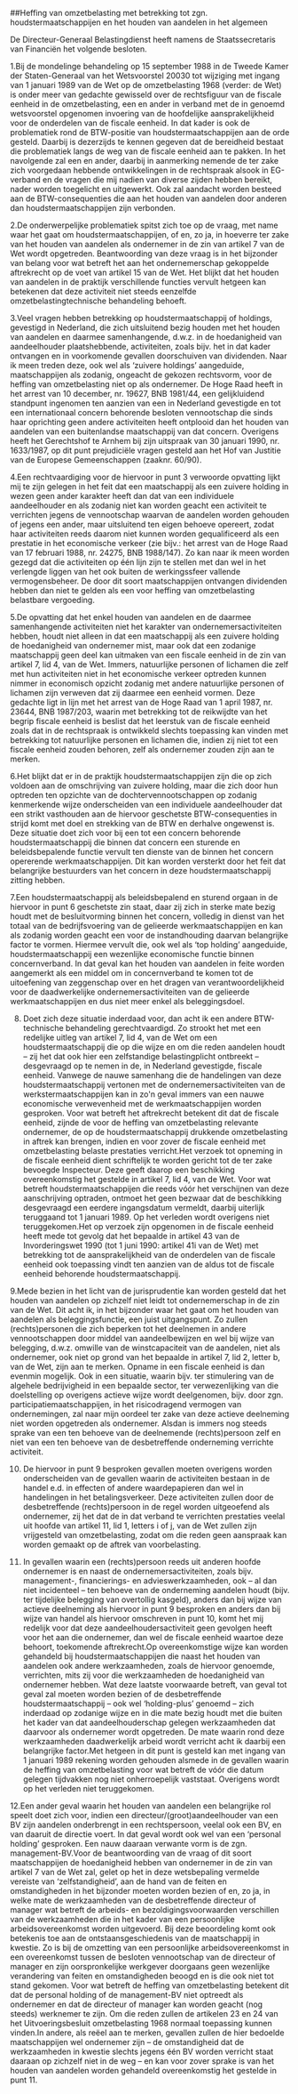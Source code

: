 <meta http-equiv='Content-Type' content='text/html; charset=utf-8' />

##Heffing van omzetbelasting met betrekking tot zgn. houdstermaatschappijen en het houden van aandelen in het algemeen

De Directeur-Generaal Belastingdienst heeft namens de Staatssecretaris van Financiën het volgende besloten.     

1.Bij de mondelinge behandeling op 15 september 1988 in de Tweede Kamer der Staten-Generaal van het Wetsvoorstel 20030 tot wijziging met ingang van 1 januari 1989 van de Wet op de omzetbelasting 1968 (verder: de Wet) is onder meer van gedachte gewisseld over de rechtsfiguur van de fiscale eenheid in de omzetbelasting, een en ander in verband met de in genoemd wetsvoorstel opgenomen invoering van de hoofdelijke aansprakelijkheid voor de onderdelen van de fiscale eenheid. In dat kader is ook de problematiek rond de BTW-positie van houdstermaatschappijen aan de orde gesteld. Daarbij is dezerzijds te kennen gegeven dat de bereidheid bestaat die problematiek langs de weg van de fiscale eenheid aan te pakken. In het navolgende zal een en ander, daarbij in aanmerking nemende de ter zake zich voorgedaan hebbende ontwikkelingen in de rechtspraak alsook in EG-verband en de vragen die mij nadien van diverse zijden hebben bereikt, nader worden toegelicht en uitgewerkt. Ook zal aandacht worden besteed aan de BTW-consequenties die aan het houden van aandelen door anderen dan houdstermaatschappijen zijn verbonden.

2.De onderwerpelijke problematiek spitst zich toe op de vraag, met name waar het gaat om houdstermaatschappijen, of en, zo ja, in hoeverre ter zake van het houden van aandelen als ondernemer in de zin van artikel 7 van de Wet wordt opgetreden. Beantwoording van deze vraag is in het bijzonder van belang voor wat betreft het aan het ondernemerschap gekoppelde aftrekrecht op de voet van artikel 15 van de Wet. Het blijkt dat het houden van aandelen in de praktijk verschillende functies vervult hetgeen kan betekenen dat deze activiteit niet steeds eenzelfde omzetbelastingtechnische behandeling behoeft.

3.Veel vragen hebben betrekking op houdstermaatschappij of holdings, gevestigd in Nederland, die zich uitsluitend bezig houden met het houden van aandelen en daarmee samenhangende, d.w.z. in de hoedanigheid van aandeelhouder plaatshebbende, activiteiten, zoals bijv. het in dat kader ontvangen en in voorkomende gevallen doorschuiven van dividenden. Naar ik meen treden deze, ook wel als ‘zuivere holdings’ aangeduide, maatschappijen als zodanig, ongeacht de gekozen rechtsvorm, voor de heffing van omzetbelasting niet op als ondernemer. De Hoge Raad heeft in het arrest van 10 december, nr. 19627, BNB 1981/44, een gelijkluidend standpunt ingenomen ten aanzien van een in Nederland gevestigde en tot een internationaal concern behorende besloten vennootschap die sinds haar oprichting geen andere activiteiten heeft ontplooid dan het houden van aandelen van een buitenlandse maatschappij van dat concern. Overigens heeft het Gerechtshof te Arnhem bij zijn uitspraak van 30 januari 1990, nr. 1633/1987, op dit punt prejudiciële vragen gesteld aan het Hof van Justitie van de Europese Gemeenschappen (zaaknr. 60/90).

4.Een rechtvaardiging voor de hiervoor in punt 3 verwoorde opvatting lijkt mij te zijn gelegen in het feit dat een maatschappij als een zuivere holding in wezen geen ander karakter heeft dan dat van een individuele aandeelhouder en als zodanig niet kan worden geacht een activiteit te verrichten jegens de vennootschap waarvan de aandelen worden gehouden of jegens een ander, maar uitsluitend ten eigen behoeve opereert, zodat haar activiteiten reeds daarom niet kunnen worden gequalificeerd als een prestatie in het economische verkeer (zie bijv.: het arrest van de Hoge Raad van 17 februari 1988, nr. 24275, BNB 1988/147). Zo kan naar ik meen worden gezegd dat die activiteiten op één lijn zijn te stellen met dan wel in het verlengde liggen van het ook buiten de werkingssfeer vallende vermogensbeheer. De door dit soort maatschappijen ontvangen dividenden hebben dan niet te gelden als een voor heffing van omzetbelasting belastbare vergoeding.

5.De opvatting dat het enkel houden van aandelen en de daarmee samenhangende activiteiten niet het karakter van ondernemersactiviteiten hebben, houdt niet alleen in dat een maatschappij als een zuivere holding de hoedanigheid van ondernemer mist, maar ook dat een zodanige maatschappij geen deel kan uitmaken van een fiscale eenheid in de zin van artikel 7, lid 4, van de Wet. Immers, natuurlijke personen of lichamen die zelf met hun activiteiten niet in het economische verkeer optreden kunnen nimmer in economisch opzicht zodanig met andere natuurlijke personen of lichamen zijn verweven dat zij daarmee een eenheid vormen. Deze gedachte ligt in lijn met het arrest van de Hoge Raad van 1 april 1987, nr. 23644, BNB 1987/203, waarin met betrekking tot de reikwijdte van het begrip fiscale eenheid is beslist dat het leerstuk van de fiscale eenheid zoals dat in de rechtspraak is ontwikkeld slechts toepassing kan vinden met betrekking tot natuurlijke personen en lichamen die, indien zij niet tot een fiscale eenheid zouden behoren, zelf als ondernemer zouden zijn aan te merken.

6.Het blijkt dat er in de praktijk houdstermaatschappijen zijn die op zich voldoen aan de omschrijving van zuivere holding, maar die zich door hun optreden ten opzichte van de dochtervennootschappen op zodanig kenmerkende wijze onderscheiden van een individuele aandeelhouder dat een strikt vasthouden aan de hiervoor geschetste BTW-consequenties in strijd komt met doel en strekking van de BTW en derhalve ongewenst is. Deze situatie doet zich voor bij een tot een concern behorende houdstermaatschappij die binnen dat concern een sturende en beleidsbepalende functie vervult ten dienste van de binnen het concern opererende werkmaatschappijen. Dit kan worden versterkt door het feit dat belangrijke bestuurders van het concern in deze houdstermaatschappij zitting hebben.

7.Een houdstermaatschappij als beleidsbepalend en sturend orgaan in de hiervoor in punt 6 geschetste zin staat, daar zij zich in sterke mate bezig houdt met de besluitvorming binnen het concern, volledig in dienst van het totaal van de bedrijfsvoering van de gelieerde werkmaatschappijen en kan als zodanig worden geacht een voor de instandhouding daarvan belangrijke factor te vormen. Hiermee vervult die, ook wel als ‘top holding’ aangeduide, houdstermaatschappij een wezenlijke economische functie binnen concernverband. In dat geval kan het houden van aandelen in feite worden aangemerkt als een middel om in concernverband te komen tot de uitoefening van zeggenschap over en het dragen van verantwoordelijkheid voor de daadwerkelijke ondernemersactiviteiten van de gelieerde werkmaatschappijen en dus niet meer enkel als beleggingsdoel.

8. Doet zich deze situatie inderdaad voor, dan acht ik een andere BTW-technische behandeling gerechtvaardigd. Zo strookt het met een redelijke uitleg van artikel 7, lid 4, van de Wet om een houdstermaatschappij die op die wijze en om die reden aandelen houdt – zij het dat ook hier een zelfstandige belastingplicht ontbreekt – desgevraagd op te nemen in de, in Nederland gevestigde, fiscale eenheid. Vanwege de nauwe samenhang die de handelingen van deze houdstermaatschappij vertonen met de ondernemersactiviteiten van de werkstermaatschappijen kan in zo'n geval immers van een nauwe economische verwevenheid met de werkmaatschappijen worden gesproken. Voor wat betreft het aftrekrecht betekent dit dat de fiscale eenheid, zijnde de voor de heffing van omzetbelasting relevante ondernemer, de op de houdstermaatschappij drukkende omzetbelasting in aftrek kan brengen, indien en voor zover de fiscale eenheid met omzetbelasting belaste prestaties verricht.Het verzoek tot opneming in de fiscale eenheid dient schriftelijk te worden gericht tot de ter zake bevoegde Inspecteur. Deze geeft daarop een beschikking overeenkomstig het gestelde in artikel 7, lid 4, van de Wet. Voor wat betreft houdstermaatschappijen die reeds vóór het verschijnen van deze aanschrijving optraden, ontmoet het geen bezwaar dat de beschikking desgevraagd een eerdere ingangsdatum vermeldt, daarbij uiterlijk teruggaand tot 1 januari 1989. Op het verleden wordt overigens niet teruggekomen.Het op verzoek zijn opgenomen in de fiscale eenheid heeft mede tot gevolg dat het bepaalde in artikel 43 van de Invorderingswet 1990 (tot 1 juni 1990: artikel 41i van de Wet) met betrekking tot de aansprakelijkheid van de onderdelen van de fiscale eenheid ook toepassing vindt ten aanzien van de aldus tot de fiscale eenheid behorende houdstermaatschappij.

9.Mede bezien in het licht van de jurisprudentie kan worden gesteld dat het houden van aandelen op zichzelf niet leidt tot ondernemerschap in de zin van de Wet. Dit acht ik, in het bijzonder waar het gaat om het houden van aandelen als beleggingsfunctie, een juist uitgangspunt. Zo zullen (rechts)personen die zich beperken tot het deelnemen in andere vennootschappen door middel van aandeelbewijzen en wel bij wijze van belegging, d.w.z. omwille van de winstcapaciteit van de aandelen, niet als ondernemer, ook niet op grond van het bepaalde in artikel 7, lid 2, letter b, van de Wet, zijn aan te merken. Opname in een fiscale eenheid is dan evenmin mogelijk. Ook in een situatie, waarin bijv. ter stimulering van de algehele bedrijvigheid in een bepaalde sector, ter verwezenlijking van die doelstelling op overigens actieve wijze wordt deelgenomen, bijv. door zgn. participatiemaatschappijen, in het risicodragend vermogen van ondernemingen, zal naar mijn oordeel ter zake van deze actieve deelneming niet worden opgetreden als ondernemer. Alsdan is immers nog steeds sprake van een ten behoeve van de deelnemende (rechts)persoon zelf en niet van een ten behoeve van de desbetreffende onderneming verrichte activiteit.

10. De hiervoor in punt 9 besproken gevallen moeten overigens worden onderscheiden van de gevallen waarin de activiteiten bestaan in de handel e.d. in effecten of andere waardepapieren dan wel in handelingen in het betalingsverkeer. Deze activiteiten zullen door de desbetreffende (rechts)persoon in de regel worden uitgeoefend als ondernemer, zij het dat de in dat verband te verrichten prestaties veelal uit hoofde van artikel 11, lid 1, letters i of j, van de Wet zullen zijn vrijgesteld van omzetbelasting, zodat om die reden geen aanspraak kan worden gemaakt op de aftrek van voorbelasting.

11. In gevallen waarin een (rechts)persoon reeds uit anderen hoofde ondernemer is en naast de ondernemersactiviteiten, zoals bijv. management-, financierings- en advieswerkzaamheden, ook – al dan niet incidenteel – ten behoeve van de onderneming aandelen houdt (bijv. ter tijdelijke belegging van overtollig kasgeld), anders dan bij wijze van actieve deelneming als hiervoor in punt 9 besproken en anders dan bij wijze van handel als hiervoor omschreven in punt 10, komt het mij redelijk voor dat deze aandeelhoudersactiviteit geen gevolgen heeft voor het aan die ondernemer, dan wel de fiscale eenheid waartoe deze behoort, toekomende aftrekrecht.Op overeenkomstige wijze kan worden gehandeld bij houdstermaatschappijen die naast het houden van aandelen ook andere werkzaamheden, zoals de hiervoor genoemde, verrichten, mits zij voor die werkzaamheden de hoedanigheid van ondernemer hebben. Wat deze laatste voorwaarde betreft, van geval tot geval zal moeten worden bezien of de desbetreffende houdstermaatschappij – ook wel ‘holding-plus’ genoemd – zich inderdaad op zodanige wijze en in die mate bezig houdt met die buiten het kader van dat aandeelhouderschap gelegen werkzaamheden dat daarvoor als ondernemer wordt opgetreden. De mate waarin rond deze werkzaamheden daadwerkelijk arbeid wordt verricht acht ik daarbij een belangrijke factor.Met hetgeen in dit punt is gesteld kan met ingang van 1 januari 1989 rekening worden gehouden alsmede in de gevallen waarin de heffing van omzetbelasting voor wat betreft de vóór die datum gelegen tijdvakken nog niet onherroepelijk vaststaat. Overigens wordt op het verleden niet teruggekomen.

12.Een ander geval waarin het houden van aandelen een belangrijke rol speelt doet zich voor, indien een directeur/(groot)aandeelhouder van een BV zijn aandelen onderbrengt in een rechtspersoon, veelal ook een BV, en van daaruit de directie voert. In dat geval wordt ook wel van een ‘personal holding’ gesproken. Een nauw daaraan verwante vorm is de zgn. management-BV.Voor de beantwoording van de vraag of dit soort maatschappijen de hoedanigheid hebben van ondernemer in de zin van artikel 7 van de Wet zal, gelet op het in deze wetsbepaling vermelde vereiste van ‘zelfstandigheid’, aan de hand van de feiten en omstandigheden in het bijzonder moeten worden bezien of en, zo ja, in welke mate de werkzaamheden van de desbetreffende directeur of manager wat betreft de arbeids- en bezoldigingsvoorwaarden verschillen van de werkzaamheden die in het kader van een persoonlijke arbeidsovereenkomst worden uitgevoerd. Bij deze beoordeling komt ook betekenis toe aan de ontstaansgeschiedenis van de maatschappij in kwestie. Zo is bij de omzetting van een persoonlijke arbeidsovereenkomst in een overeenkomst tussen de besloten vennootschap van de directeur of manager en zijn oorspronkelijke werkgever doorgaans geen wezenlijke verandering van feiten en omstandigheden beoogd en is die ook niet tot stand gekomen. Voor wat betreft de heffing van omzetbelasting betekent dit dat de personal holding of de management-BV niet optreedt als ondernemer en dat de directeur of manager kan worden geacht (nog steeds) werknemer te zijn. Om die reden zullen de artikelen 23 en 24 van het Uitvoeringsbesluit omzetbelasting 1968 normaal toepassing kunnen vinden.In andere, als reëel aan te merken, gevallen zullen de hier bedoelde maatschappijen wel ondernemer zijn – de omstandigheid dat de werkzaamheden in kwestie slechts jegens één BV worden verricht staat daaraan op zichzelf niet in de weg – en kan voor zover sprake is van het houden van aandelen worden gehandeld overeenkomstig het gestelde in punt 11.    
